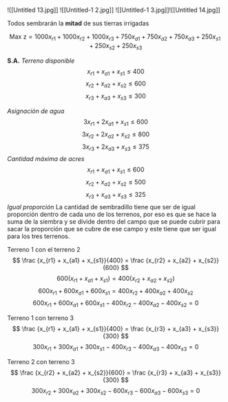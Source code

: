 ![[Untitled 13.jpg]]
![[Untitled-1 2.jpg]]
![[Untitled-1 3.jpg]]![[Untitled 14.jpg]]

Todos sembrarán la **mitad** de sus tierras irrigadas

$$
\text{Max z} = 1000x_{r1} + 1000x_{r2} + 1000x_{r3} + 750x_{a1} + 750x_{a2} + 750x_{a3} + 250x_{s1} + 250x_{s2} + 250x_{s3}
$$


**S.A.**
*Terreno disponible*
$$x_{r1} + x_{a1} + x_{s1} \leq 400$$
$$x_{r2} + x_{a2} + x_{s2} \leq 600$$
$$x_{r3} + x_{a3} + x_{s3} \leq 300$$

*Asignación de agua*
$$3x_{r1} + 2x_{a1} + x_{s1} \leq 600$$
$$3x_{r2} + 2x_{a2} + x_{s2} \leq 800$$
$$3x_{r3} + 2x_{a3} + x_{s3} \leq 375$$
*Cantidad máxima de acres*
$$x_{r1} + x_{a1} + x_{s1} \leq 600$$
$$x_{r2} + x_{a2} + x_{s2} \leq 500$$
$$x_{r3} + x_{a3} + x_{s3} \leq 325$$
*Igual proporción*
La cantidad de sembradillo tiene que ser de igual proporción dentro de cada uno de los terrenos, por eso es que se hace la suma de la siembra y se divide dentro del campo que se puede cubrir para sacar la proporción que se cubre de ese campo y este tiene que ser igual para los tres terrenos.

Terreno 1 con el terreno 2
$$
\frac {x_{r1} + x_{a1} + x_{s1}}{400} = \frac {x_{r2} + x_{a2} + x_{s2}}{600}
$$
$$
600(x_{r1} + x_{a1} + x_{s1}) = 400(x_{r2} + x_{a2} + x_{s2})
$$
$$
600x_{r1} + 600x_{a1} + 600x_{s1} = 400x_{r2} + 400x_{a2} + 400x_{s2}
$$
$$
600x_{r1} + 600x_{a1} + 600x_{s1} - 400x_{r2} - 400x_{a2} - 400x_{s2} = 0
$$

Terreno 1 con terreno 3
$$
\frac {x_{r1} + x_{a1} + x_{s1}}{400} = \frac {x_{r3} + x_{a3} + x_{s3}}{300}
$$
$$
300x_{r1} + 300x_{a1} + 300x_{s1} - 400x_{r3} - 400x_{a3} - 400x_{s3} = 0
$$

Terreno 2 con terreno 3
$$
\frac {x_{r2} + x_{a2} + x_{s2}}{600} = \frac {x_{r3} + x_{a3} + x_{s3}}{300}
$$
$$
300x_{r2} + 300x_{a2} + 300x_{s2} - 600x_{r3} - 600x_{a3} - 600x_{s3} = 0
$$
